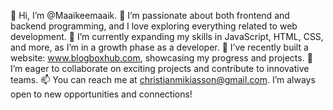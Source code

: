 👋 Hi, I’m @Maaikeemaaik.
👀 I’m passionate about both frontend and backend programming, and I love exploring everything related to web development.
🌱 I’m currently expanding my skills in JavaScript, HTML, CSS, and more, as I’m in a growth phase as a developer.
🚀 I’ve recently built a website: www.blogboxhub.com, showcasing my progress and projects.
💼 I’m eager to collaborate on exciting projects and contribute to innovative teams.
📫 You can reach me at christianmikiasson@gmail.com. I’m always open to new opportunities and connections!
<!---
Maaikeemaaik/Maaikeemaaik is a ✨ special ✨ repository because its `README.md` (this file) appears on your GitHub profile.
You can click the Preview link to take a look at your changes.
--->
